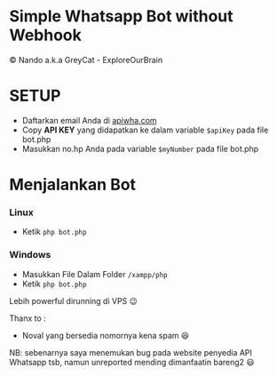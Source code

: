# Simple Whatsapp Bot without Webhook
:copyright: Nando a.k.a GreyCat - ExploreOurBrain


# SETUP
- Daftarkan email Anda di [apiwha.com](apiwha.com)
- Copy **API KEY** yang didapatkan ke dalam variable `$apiKey` pada file bot.php
- Masukkan no.hp Anda pada variable `$myNumber` pada file bot.php

# Menjalankan Bot

### Linux 
- Ketik `php bot.php`

### Windows
- Masukkan File Dalam Folder `/xampp/php`
- Ketik `php bot.php`


Lebih powerful dirunning di VPS :wink:

Thanx to :
- Noval 
yang bersedia nomornya kena spam :laughing:

NB: sebenarnya saya menemukan bug pada website penyedia API Whatsapp tsb, namun unreported mending dimanfaatin bareng2 :smiley:

